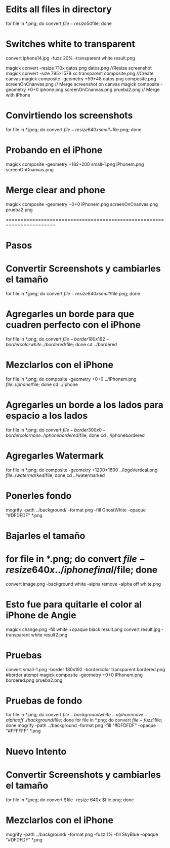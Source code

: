 # Edits all files in directory
for file in *.png; do convert $file -resize 50% small-$file; done

# Switches white to transparent
convert iphone14.jpg -fuzz 20% -transparent white result.png

magick convert -resize 710x datos.png datos.png //Resize screenshot
magick convert -size 795×1579 xc:transparent composite.png //Create canvas
magick composite -geometry +59+48 datos.png composite.png screenOnCnanvas.png // Merge screenshot on canvas
magick composite -geometry +0+0 iphone.png screenOnCnanvas.png prueba2.png // Merge with iPhone

# Convirtiendo los screenshots
for file in *.jpeg; do convert $file -resize 640x small-$file.png; done
# Probando en el iPhone
magick composite -geometry +182+200 small-1.png iPhonem.png screenOnCnanvas.png

# Merge clear and phone
magick composite -geometry +0+0 iPhonem.png screenOnCnanvas.png prueba2.png


=======================================================================
# Pasos
# Convertir Screenshots y cambiarles el tamaño
for file in *.jpeg; do convert $file -resize 640x small/$file.png; done
# Agregarles un borde para que cuadren perfecto con el iPhone
for file in *.png; do convert $file -border 180x192 -bordercolor white ../bordered/$file; done
cd ../bordered
# Mezclarlos con el iPhone
for file in *.png; do composite -geometry +0+0 ../iPhonem.png $file ../iphone/$file; done
cd ../iphone
# Agregarles un borde a los lados para espacio a los lados
for file in *.png; do convert $file -border 300x0 -bordercolor none ../iphonebordered/$file; done
cd ../iphonebordered
# Agregarles Watermark
for file in *.png; do composite -geometry +1200+1600 ../logoVertical.png $file ../watermarked/$file; done
cd ../watermarked
# Ponerles fondo
mogrify -path ../background/ -format png -fill GhostWhite -opaque "#DFDFDF" *.png
# Bajarles el tamaño
for file in *.png; do convert $file -resize 640x ../iphonefinal/$file; done
=======================================================================
convert image.png -background white -alpha remove -alpha off white.png

# Esto fue para quitarle el color al iPhone de Angie
magick change.png  -fill white +opaque black result.png
convert result.jpg -transparent white result2.png

# Pruebas
convert small-1.png -border 180x192 -bordercolor transparent bordered.png #border atempt
magick composite -geometry +0+0 iPhonem.png bordered.png prueba2.png

# Pruebas de fondo 
for file in *.png; do convert $file -background white -alpha remove -alpha off ../background/$file; done
for file in *.png; do convert $file -fuzz 1% -transparent white ../background/$file; done
mogrify -path ../background -format png -fill "#DFDFDF" -opaque "#FFFFFF" *.png



# Nuevo Intento 
# Convertir Screenshots y cambiarles el tamaño
for file in *.jpeg; do convert $file -resize 640x $file.png; done
# Mezclarlos con el iPhone

mogrify -path ../background/ -format png -fuzz 1% -fill SkyBlue -opaque "#DFDFDF" *.png